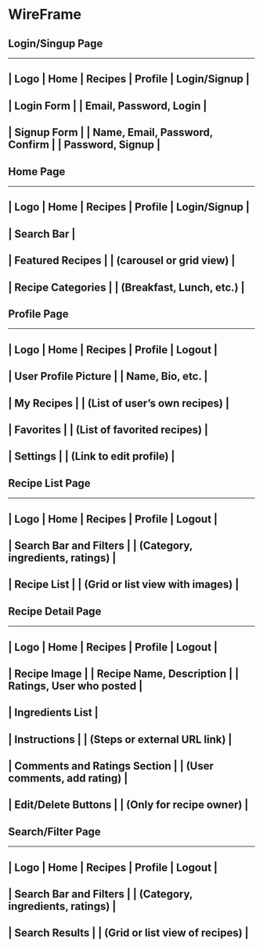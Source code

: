# WireFrame 

## Login/Singup Page 
---------------------------------
|   Logo    | Home | Recipes | Profile | Login/Signup |
---------------------------------
|            Login Form              |
|      Email, Password, Login        |
---------------------------------
|           Signup Form              |
|  Name, Email, Password, Confirm    |
|           Password, Signup         |
---------------------------------
## Home Page 
---------------------------------
|   Logo    | Home | Recipes | Profile | Login/Signup |
---------------------------------
|           Search Bar          |
---------------------------------
|         Featured Recipes      |
|      (carousel or grid view)   |
---------------------------------
|          Recipe Categories     |
|    (Breakfast, Lunch, etc.)    |
---------------------------------
## Profile Page 
---------------------------------
|   Logo    | Home | Recipes | Profile | Logout |
---------------------------------
|       User Profile Picture     |
|       Name, Bio, etc.          |
---------------------------------
|           My Recipes           |
|  (List of user’s own recipes)  |
---------------------------------
|            Favorites           |
|   (List of favorited recipes)  |
---------------------------------
|            Settings            |
|    (Link to edit profile)      |
---------------------------------
## Recipe List Page
---------------------------------
|   Logo    | Home | Recipes | Profile | Logout |
---------------------------------
|         Search Bar and Filters       |
|  (Category, ingredients, ratings)   |
---------------------------------
|           Recipe List                |
|   (Grid or list view with images)    |
---------------------------------
## Recipe Detail Page 
---------------------------------
|   Logo    | Home | Recipes | Profile | Logout |
---------------------------------
|            Recipe Image            |
|       Recipe Name, Description     |
|      Ratings, User who posted      |
---------------------------------
|        Ingredients List            |
---------------------------------
|          Instructions              |
|  (Steps or external URL link)      |
---------------------------------
|     Comments and Ratings Section   |
|     (User comments, add rating)    |
---------------------------------
|          Edit/Delete Buttons       |
|  (Only for recipe owner)           |
---------------------------------
## Search/Filter Page 
---------------------------------
|   Logo    | Home | Recipes | Profile | Logout |
---------------------------------
|        Search Bar and Filters         |
|    (Category, ingredients, ratings)   |
---------------------------------
|           Search Results              |
|   (Grid or list view of recipes)      |
---------------------------------
